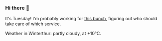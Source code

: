 ### Hi there :wave:

It's Tuesday! I'm probably working for [this bunch](https://github.com/kohofinancial), figuring out who should take care of which service.

Weather in Winterthur: partly cloudy, at +10°C.
